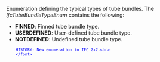﻿Enumeration defining the typical types of tube bundles. The _IfcTubeBundleTypeEnum_ contains the following:

* **FINNED**: Finned tube bundle type.
* **USERDEFINED**: User-defined tube bundle type.
* **NOTDEFINED**: Undefined tube bundle type.

> <font color="#0000ff" size="-1">
    	HISTORY: New enumeration in IFC 2x2.<br>
    	</font>